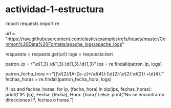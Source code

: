 # actividad-1-estructura
import requests
import re

url = "https://raw.githubusercontent.com/elastic/examples/refs/heads/master/Common%20Data%20Formats/apache_logs/apache_logs"

respuesta = requests.get(url)
logs = respuesta.text


patron_ip = r"\d{1,3}\.\d{1,3}\.\d{1,3}\.\d{1,3}"
ips = re.findall(patron_ip, logs)


patron_fecha_hora = r"\[(\d{2}/[A-Za-z]+/\d{4}):(\d{2}:\d{2}:\d{2}) \+\d{4}\]"
fechas_horas = re.findall(patron_fecha_hora, logs)

if ips and fechas_horas:
    for ip, (fecha, hora) in zip(ips, fechas_horas):
        print(f'IP: {ip}, Fecha: {fecha}, Hora: {hora}')
else:
    print("No se encontraron direcciones IP, fechas o horas.")
